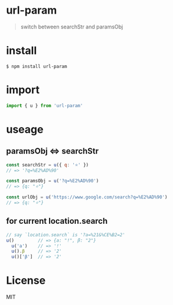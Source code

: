 # url-param
> switch between searchStr and paramsObj

# install
```
$ npm install url-param
```

# import
```javascript
import { u } from 'url-param'
```

# useage
## paramsObj <=> searchStr
```javascript
const searchStr = u({ q: '⭐' })
// => '?q=%E2%AD%90'

const paramsObj = u('?q=%E2%AD%90')
// => {q: "⭐"}

const urlObj = u('https://www.google.com/search?q=%E2%AD%90')
// => {q: "⭐"}
```

## for current location.search
```javascript
// say `location.search` is '?a=%21&%CE%B2=2'
u()         // => {a: "!", β: "2"}
  u('a')    // => '!'
  u().β     // => '2'
  u()['β']  // => '2'
```

# License
MIT